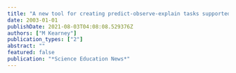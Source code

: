 ```yaml
---
title: "A new tool for creating predict-observe-explain tasks supported by multimedia."
date: 2003-01-01
publishDate: 2021-08-03T04:08:08.529376Z
authors: ["M Kearney"]
publication_types: ["2"]
abstract: ""
featured: false
publication: "*Science Education News*"
---
```


